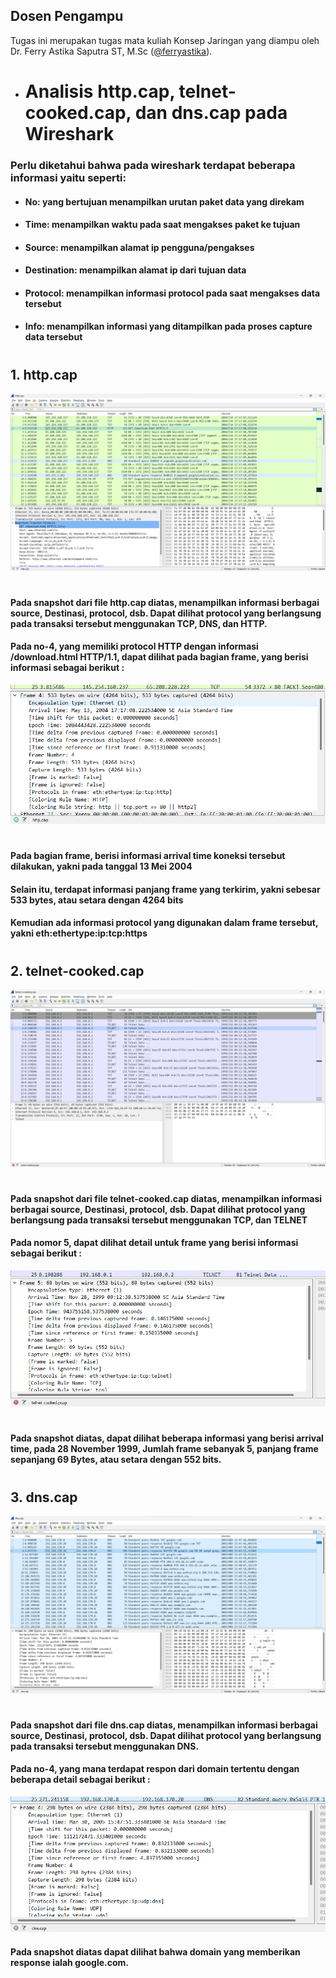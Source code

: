 ## Dosen Pengampu
Tugas ini merupakan tugas mata kuliah Konsep Jaringan yang diampu oleh Dr. Ferry Astika Saputra ST, M.Sc ([@ferryastika](https://github.com/ferryastika)).

- # __Analisis http.cap, telnet-cooked.cap, dan dns.cap pada Wireshark__
### Perlu diketahui bahwa pada wireshark terdapat beberapa informasi yaitu seperti:
- #### No: yang bertujuan menampilkan urutan paket data yang direkam
- #### Time: menampilkan waktu pada saat mengakses paket ke tujuan
- #### Source: menampilkan alamat ip pengguna/pengakses
- #### Destination: menampilkan alamat ip dari tujuan data
- #### Protocol: menampilkan informasi protocol pada saat mengakses data tersebut
- #### Info: menampilkan informasi yang ditampilkan pada proses capture data tersebut
#
## 1. http.cap
![http.cap](https://github.com/AldyOri/Tugas-Jaringan/blob/main/Tugas%202%20-%20Analisis%20menggunakan%20wireshark/assets/http.png)
#
#### Pada snapshot dari file http.cap diatas, menampilkan informasi berbagai source, Destinasi, protocol, dsb. Dapat dilihat protocol yang berlangsung pada transaksi tersebut menggunakan TCP, DNS, dan HTTP.
#### Pada no-4, yang memiliki protocol HTTP dengan informasi /download.html HTTP/1.1, dapat dilihat pada bagian frame, yang berisi informasi sebagai berikut :
![httpframe.cap](https://github.com/AldyOri/Tugas-Jaringan/blob/main/Tugas%202%20-%20Analisis%20menggunakan%20wireshark/assets/httpframe.png)
#
#### Pada bagian frame, berisi informasi arrival time koneksi tersebut dilakukan, yakni pada tanggal 13 Mei 2004
#### Selain itu, terdapat informasi panjang frame yang terkirim, yakni sebesar 533 bytes, atau setara dengan 4264 bits
#### Kemudian ada informasi protocol yang digunakan dalam frame tersebut, yakni eth:ethertype:ip:tcp:https
#
## 2. telnet-cooked.cap
![telnet.cap](https://github.com/AldyOri/Tugas-Jaringan/blob/main/Tugas%202%20-%20Analisis%20menggunakan%20wireshark/assets/telnet.png)
#
#### Pada snapshot dari file telnet-cooked.cap diatas, menampilkan informasi berbagai source, Destinasi, protocol, dsb. Dapat dilihat protocol yang berlangsung pada transaksi tersebut menggunakan TCP, dan TELNET
#### Pada nomor 5, dapat dilihat detail untuk frame yang berisi informasi sebagai berikut :
![telnetframe.cap](https://github.com/AldyOri/Tugas-Jaringan/blob/main/Tugas%202%20-%20Analisis%20menggunakan%20wireshark/assets/telnetframe.png)
#
#### Pada snapshot diatas, dapat dilihat beberapa informasi yang berisi arrival time, pada 28 November 1999, Jumlah frame sebanyak 5, panjang frame sepanjang 69 Bytes, atau setara dengan 552 bits.
#
## 3. dns.cap
![dns.cap](https://github.com/AldyOri/Tugas-Jaringan/blob/main/Tugas%202%20-%20Analisis%20menggunakan%20wireshark/assets/dns.png)
#
#### Pada snapshot dari file dns.cap diatas, menampilkan informasi berbagai source, Destinasi, protocol, dsb. Dapat dilihat protocol yang berlangsung pada transaksi tersebut menggunakan DNS.
#### Pada no-4, yang mana terdapat respon dari domain tertentu dengan beberapa detail sebagai berikut :
![dnsframe.cap](https://github.com/AldyOri/Tugas-Jaringan/blob/main/Tugas%202%20-%20Analisis%20menggunakan%20wireshark/assets/dnsframe.png)
#### Pada snapshot diatas dapat dilihat bahwa domain yang memberikan response ialah google.com.
